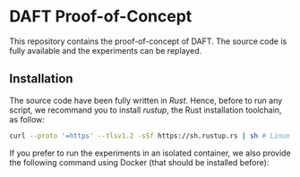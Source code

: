 # DAFT Proof-of-Concept

This repository contains the proof-of-concept of DAFT.
The source code is fully available and the experiments can be replayed.

## Installation

The source code have been fully written in *Rust*.
Hence, before to run any script, we recommand you to install *rustup*,
the Rust installation toolchain, as follow:
```sh
curl --proto '=https' --tlsv1.2 -sSf https://sh.rustup.rs | sh # Linux
```

If you prefer to run the experiments in an isolated container, we also
provide the following command using Docker (that should be installed before):
```sh

```
